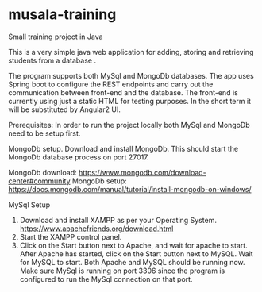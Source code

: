 # musala-training
Small training project in Java


This is a very simple java web application for adding, storing and retrieving students from a database . 

The program supports both MySql and MongoDb databases. The app uses Spring boot to configure the REST endpoints and carry out 
the communication between front-end and the database. The front-end is currently using just a static HTML 
for testing purposes. In the short term it will be substituted by Angular2 UI.

Prerequisites:
In order to run the project locally both MySql and MongoDb need to be setup first.

MongoDb setup.
Download and install MongoDb. This should start the MongoDb database process on port 27017.

MongoDb download: https://www.mongodb.com/download-center#community
MongoDb setup: https://docs.mongodb.com/manual/tutorial/install-mongodb-on-windows/

MySql Setup
1.	Download and install XAMPP as per your Operating System.
	https://www.apachefriends.org/download.html
2.	Start the XAMPP control panel.
3.	Click on the Start button next to Apache, and wait for apache to start. After Apache has started, click on the Start button next to MySQL. Wait for MySQL to start. Both Apache and MySQL should be running now.
Make sure MySql is running on port 3306 since the program is configured to run the MySql connection on that port.
